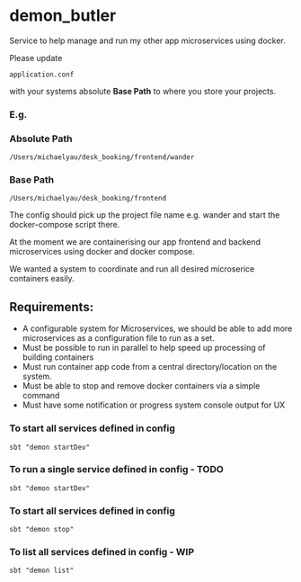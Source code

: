 # demon_butler

Service to help manage and run my other app microservices using docker.

Please update 

```
application.conf
```

with your systems absolute **Base Path** to where you store your
projects.

### E.g.

### Absolute Path
```
/Users/michaelyau/desk_booking/frontend/wander
```

### Base Path
```
/Users/michaelyau/desk_booking/frontend
```

The config should pick up the project file name e.g. wander and start the docker-compose script there.


At the moment we are containerising our app frontend and backend microservices using docker and docker compose.

We wanted a system to coordinate and run all desired microserice containers easily.

##  Requirements:
    
- A configurable system for Microservices, we should be able to add more microservices as a configuration file to run as a set.
- Must be possible to run in parallel to help speed up processing of building containers
- Must run container app code from a central directory/location on the system. 
- Must be able to stop and remove docker containers via a simple command
- Must have some notification or progress system console output for UX

### To start all services defined in config

```
sbt "demon startDev"
```

### To run a single service defined in config - TODO

```
sbt "demon startDev"
```

### To start all services defined in config

```
sbt "demon stop"
```

### To list all services defined in config - WIP
```
sbt "demon list"
```



